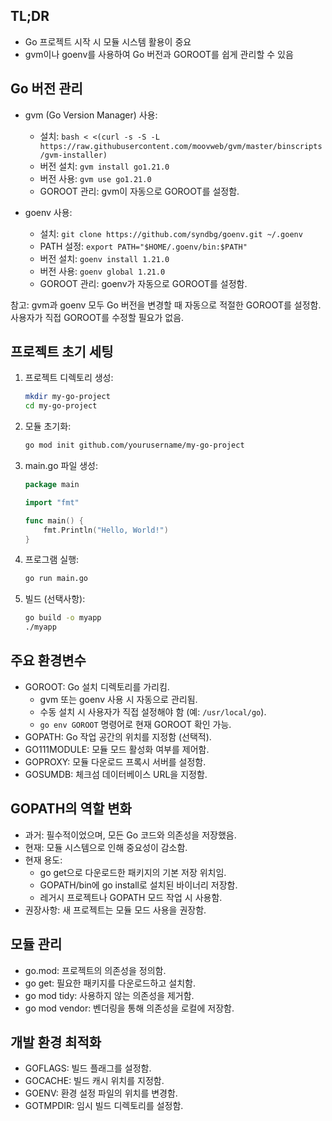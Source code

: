 ## TL;DR

- Go 프로젝트 시작 시 모듈 시스템 활용이 중요
- gvm이나 goenv를 사용하여 Go 버전과 GOROOT를 쉽게 관리할 수 있음

## Go 버전 관리

- gvm (Go Version Manager) 사용:
    - 설치: `bash < <(curl -s -S -L https://raw.githubusercontent.com/moovweb/gvm/master/binscripts/gvm-installer)`
    - 버전 설치: `gvm install go1.21.0`
    - 버전 사용: `gvm use go1.21.0`
    - GOROOT 관리: gvm이 자동으로 GOROOT를 설정함.

- goenv 사용:
    - 설치: `git clone https://github.com/syndbg/goenv.git ~/.goenv`
    - PATH 설정: `export PATH="$HOME/.goenv/bin:$PATH"`
    - 버전 설치: `goenv install 1.21.0`
    - 버전 사용: `goenv global 1.21.0`
    - GOROOT 관리: goenv가 자동으로 GOROOT를 설정함.

참고: gvm과 goenv 모두 Go 버전을 변경할 때 자동으로 적절한 GOROOT를 설정함. 사용자가 직접 GOROOT를 수정할 필요가 없음.

## 프로젝트 초기 세팅

1. 프로젝트 디렉토리 생성:

   ```sh
   mkdir my-go-project
   cd my-go-project
   ```

2. 모듈 초기화:

   ```sh
   go mod init github.com/yourusername/my-go-project
   ```

3. main.go 파일 생성:

   ```go
   package main

   import "fmt"

   func main() {
       fmt.Println("Hello, World!")
   }
   ```

4. 프로그램 실행:

   ```sh
   go run main.go
   ```

5. 빌드 (선택사항):

   ```sh
   go build -o myapp
   ./myapp
   ```

## 주요 환경변수

- GOROOT: Go 설치 디렉토리를 가리킴.
    - gvm 또는 goenv 사용 시 자동으로 관리됨.
    - 수동 설치 시 사용자가 직접 설정해야 함 (예: `/usr/local/go`).
    - `go env GOROOT` 명령어로 현재 GOROOT 확인 가능.
- GOPATH: Go 작업 공간의 위치를 지정함 (선택적).
- GO111MODULE: 모듈 모드 활성화 여부를 제어함.
- GOPROXY: 모듈 다운로드 프록시 서버를 설정함.
- GOSUMDB: 체크섬 데이터베이스 URL을 지정함.

## GOPATH의 역할 변화

- 과거: 필수적이었으며, 모든 Go 코드와 의존성을 저장했음.
- 현재: 모듈 시스템으로 인해 중요성이 감소함.
- 현재 용도:
    - go get으로 다운로드한 패키지의 기본 저장 위치임.
    - GOPATH/bin에 go install로 설치된 바이너리 저장함.
    - 레거시 프로젝트나 GOPATH 모드 작업 시 사용함.
- 권장사항: 새 프로젝트는 모듈 모드 사용을 권장함.

## 모듈 관리

- go.mod: 프로젝트의 의존성을 정의함.
- go get: 필요한 패키지를 다운로드하고 설치함.
- go mod tidy: 사용하지 않는 의존성을 제거함.
- go mod vendor: 벤더링을 통해 의존성을 로컬에 저장함.

## 개발 환경 최적화

- GOFLAGS: 빌드 플래그를 설정함.
- GOCACHE: 빌드 캐시 위치를 지정함.
- GOENV: 환경 설정 파일의 위치를 변경함.
- GOTMPDIR: 임시 빌드 디렉토리를 설정함.
